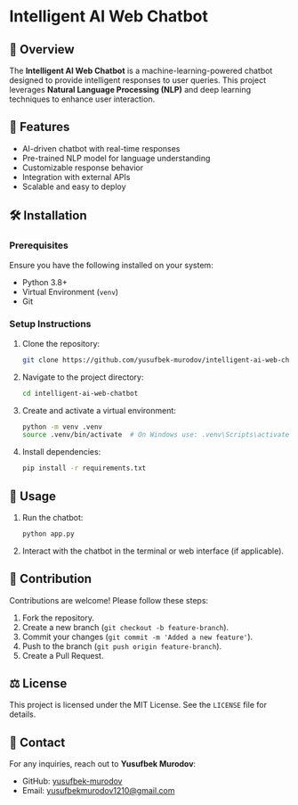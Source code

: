 # Intelligent AI Web Chatbot

## 📌 Overview

The **Intelligent AI Web Chatbot** is a machine-learning-powered chatbot designed to provide intelligent responses to user queries. This project leverages **Natural Language Processing (NLP)** and deep learning techniques to enhance user interaction.

## 🚀 Features

- AI-driven chatbot with real-time responses
- Pre-trained NLP model for language understanding
- Customizable response behavior
- Integration with external APIs
- Scalable and easy to deploy

## 🛠️ Installation

### Prerequisites

Ensure you have the following installed on your system:

- Python 3.8+
- Virtual Environment (`venv`)
- Git

### Setup Instructions

1. Clone the repository:
   ```bash
   git clone https://github.com/yusufbek-murodov/intelligent-ai-web-chatbot.git
   ```
2. Navigate to the project directory:
   ```bash
   cd intelligent-ai-web-chatbot
   ```
3. Create and activate a virtual environment:
   ```bash
   python -m venv .venv
   source .venv/bin/activate  # On Windows use: .venv\Scripts\activate
   ```
4. Install dependencies:
   ```bash
   pip install -r requirements.txt
   ```

## 📝 Usage

1. Run the chatbot:
   ```bash
   python app.py
   ```
2. Interact with the chatbot in the terminal or web interface (if applicable).

## 🤝 Contribution

Contributions are welcome! Please follow these steps:

1. Fork the repository.
2. Create a new branch (`git checkout -b feature-branch`).
3. Commit your changes (`git commit -m 'Added a new feature'`).
4. Push to the branch (`git push origin feature-branch`).
5. Create a Pull Request.

## ⚖️ License

This project is licensed under the MIT License. See the `LICENSE` file for details.

## 📧 Contact

For any inquiries, reach out to **Yusufbek Murodov**:

- GitHub: [yusufbek-murodov](https://github.com/yusufbek-murodov)
- Email: [yusufbekmurodov1210@gmail.com](mailto\:yusufbekmurodov1210@gmail.com)

